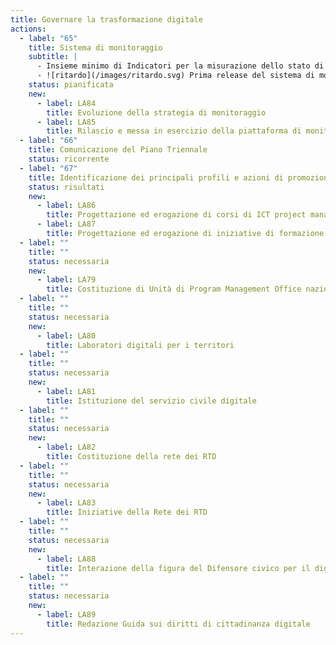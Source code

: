 ```yaml
---
title: Governare la trasformazione digitale
actions:
  - label: "65"
    title: Sistema di monitoraggio
    subtitle: |
      - Insieme minimo di Indicatori per la misurazione dello stato di avanzamento del Piano 
      - ![ritardo](/images/ritardo.svg) Prima release del sistema di monitoraggio
    status: pianificata
    new:
      - label: LA84
        title: Evoluzione della strategia di monitoraggio
      - label: LA85
        title: Rilascio e messa in esercizio della piattaforma di monitoraggio
  - label: "66"
    title: Comunicazione del Piano Triennale
    status: ricorrente
  - label: "67"
    title: Identificazione dei principali profili e azioni di promozione per la creazione di competenze digitali nella PA
    status: risultati
    new:
      - label: LA86
        title: Progettazione ed erogazione di corsi di ICT project management per RTD
      - label: LA87
        title: Progettazione ed erogazione di iniziative di formazione di base e specialistica per PA
  - label: ""
    title: ""
    status: necessaria
    new:
      - label: LA79
        title: Costituzione di Unità di Program Management Office nazionali e regionali
  - label: ""
    title: ""
    status: necessaria
    new:
      - label: LA80
        title: Laboratori digitali per i territori
  - label: ""
    title: ""
    status: necessaria
    new:
      - label: LA81
        title: Istituzione del servizio civile digitale
  - label: ""
    title: ""
    status: necessaria
    new:
      - label: LA82
        title: Costituzione della rete dei RTD
  - label: ""
    title: ""
    status: necessaria
    new:
      - label: LA83
        title: Iniziative della Rete dei RTD
  - label: ""
    title: ""
    status: necessaria
    new:
      - label: LA88
        title: Interazione della figura del Difensore civico per il digitale con la rete dei Responsabili per la transizione al digitale
  - label: ""
    title: ""
    status: necessaria
    new:
      - label: LA89
        title: Redazione Guida sui diritti di cittadinanza digitale
---
```

